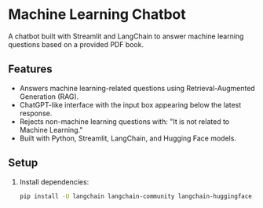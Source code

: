 # Machine Learning Chatbot

A chatbot built with Streamlit and LangChain to answer machine learning questions based on a provided PDF book.

## Features
- Answers machine learning-related questions using Retrieval-Augmented Generation (RAG).
- ChatGPT-like interface with the input box appearing below the latest response.
- Rejects non-machine learning questions with: "It is not related to Machine Learning."
- Built with Python, Streamlit, LangChain, and Hugging Face models.

## Setup
1. Install dependencies:
   ```bash
   pip install -U langchain langchain-community langchain-huggingface pypdf transformers torch sentence-transformers chromadb streamlit
